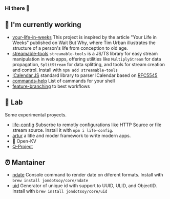 ### Hi there 👋

<!--
**JonDotsoy/jondotsoy** is a ✨ _special_ ✨ repository because its `README.md` (this file) appears on your GitHub profile.

Here are some ideas to get you started:

- 🔭 I’m currently working on ...
- 🌱 I’m currently learning ...
- 👯 I’m looking to collaborate on ...
- 🤔 I’m looking for help with ...
- 💬 Ask me about ...
- 📫 How to reach me: ...
- 😄 Pronouns: ...
- ⚡ Fun fact: ...
-->

## 🔭 I'm currently working

- [your-life-in-weeks](https://github.com/JonDotsoy/your-life-in-weeks?tab=readme-ov-file) This project is inspired by the article "Your Life in Weeks" published on Wait But Why, where Tim Urban illustrates the structure of a person's life from conception to old age. 
- [streamable-tools](https://github.com/JonDotsoy/streamable-tools) `streamable-tools` is a JS/TS library for easy stream manipulation in web apps, offering utilities like `MultiplyStream` for data propagation, `SplitStream` for data splitting, and tools for stream creation and control. Install with `npm add streamable-tools`
- [ICalendar.JS](https://github.com/JonDotsoy/icalendar.js) standard library to parser ICalendar based on [RFC5545](https://www.rfc-editor.org/rfc/rfc5545.txt)
- [commands-help](https://github.com/JonDotsoy/commands-help) List of cammands for your shell
- [feature-branching](https://github.com/JonDotsoy/feature-branching) to best workflows


## 🔬 Lab

Some experimental proyects.

- [life-config](https://github.com/JonDotsoy/life-config#readme) Subscrbe to remotly configurations like HTTP Source or file stream source. Install it with `npm i life-config`.
- [artur](https://github.com/JonDotsoy/artur#readme) a litle and moder framework to write modern apps.
- 👷 Open-KV
- [Q-Project](https://github.com/JonDotsoy/q-project)


## ⏰ Mantainer

- [ndate](https://github.com/JonDotsoy/ndate) Console command to render date on diferent formats. Install with `brew install jondotsoy/core/ndate`
- [uid](https://github.com/JonDotsoy/uid) Generator of unique id with support to UUID, ULID, and ObjectID. Install with `brew install jondotsoy/core/uid`




